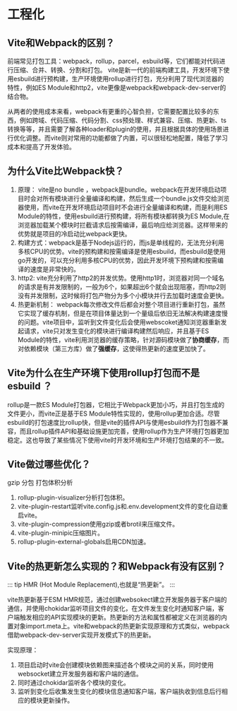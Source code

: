 # 工程化

## Vite和Webpack的区别？

前端常见打包工具：webpack，rollup，parcel，esbuild等，它们都能对代码进行压缩、合并、转换、分割和打包。
vite是新一代的前端构建工具，开发环境下使用esbuild进行预构建，生产环境使用rollup进行打包，充分利用了现代浏览器的特性，例如ES Module和http2，vite更像是webpack和webpack-dev-server的结合物。

从两者的使用成本来看，webpack有更重的心智负担，它需要配置比较多的东西，例如跨域、代码压缩、代码分割、css预处理、样式兼容、压缩、热更新、ts转换等等，并且需要了解各种loader和plugin的使用，并且根据具体的使用场景进行优化调整。而vite则对常用的功能都做了内置，可以很轻松地配置，降低了学习成本和提高了开发体验。

## 为什么Vite比Webpack快？

1. 原理： vite是no bundle ，webpack是bundle。webpack在开发环境启动项目时会对所有模块进行全量编译和构建，然后生成一个bundle.js文件交给浏览器使用，而vite在开发环境启动项目时不会进行全量编译和构建，而是利用ES Module的特性，使用esbuild进行预构建，将所有模块都转换为ES Module,在浏览器加载某个模块时拦截请求后按需编译，最后响应给浏览器。这样带来的优势就是项目的冷启动比webpack更快。
2. 构建方式：webpack是基于Nodejs运行的，而js是单线程的，无法充分利用多核CPU的优势。vite的预构建和按需编译是使用esbuild，而esbuild是使用go开发的，可以充分利用多核CPU的优势，因此开发环境下预构建和按需编译的速度是非常快的。
3. http2: vite充分利用了http2的并发优势。使用http1时，浏览器对同一个域名的请求是有并发限制的，一般为6个，如果超出6个就会出现阻塞，而http2则没有并发限制，这时候将打包产物分为多个小模块并行去加载时速度会更快。
4. 热更新机制： webpack每次修改文件后都会对整个项目进行重新打包，虽然它实现了缓存机制，但是在项目体量达到一个量级后依旧无法解决构建速度慢的问题。vite项目中，监听到文件变化后会使用webscoket通知浏览器重新发起请求，vite只对发生变化的模块进行编译构建然后响应，并且基于ES Module的特性，vite利用浏览器的缓存策略，针对源码模块做了**协商缓存**，而对依赖模块（第三方库）做了**强缓存**，这使得热更新的速度更加快了。

## Vite为什么在生产环境下使用rollup打包而不是esbuild ？

rollup是一款ES Module打包器，它相比于Webpack更加小巧，并且打包生成的文件更小，而vite正是基于ES Module特性实现的，使用rollup更加合适。尽管esbuild的打包速度比rollup快，但是vite的插件API与使用esbuild作为打包器不兼容，而且rollup插件API和基础设施更加完善，使用rollup作为生产环境打包器更加稳定。这也导致了某些情况下使用vite时开发环境和生产环境打包结果的不一致。

## Vite做过哪些优化？

gzip 分包 打包体积分析

1. rollup-plugin-visualizer分析打包体积。
2. vite-plugin-restart监听vite.config.js和.env.development文件的变化自动重启vite。
3. vite-plugin-compression使用gzip或者brotil来压缩文件。
4. vite-plugin-minipic压缩图片。
5. rollup-plugin-external-globals启用CDN加速。

## Vite的热更新怎么实现的？和Webpack有没有区别？

::: tip
HMR (Hot Module Replacement),也就是“热更新”。
:::


vite热更新基于ESM HMR规范，通过创建websokect建立开发服务器于客户端的通信，并使用chokidar监听项目文件的变化，在文件发生变化时通知客户端，客户端触发相应的API实现模块的更新。热更新的方法和属性都被定义在浏览器的内置对象import.meta上。vite和webpack的热更新实现原理和方式类似，webpack借助webpack-dev-server实现开发模式下的热更新。

实现原理：

1. 项目启动时vite会创建模块依赖图来描述各个模块之间的关系，同时使用websocket建立开发服务器和客户端的通信。
2. 同时通过chokidar监听各个模块的变化。
3. 监听到变化后收集发生变化的模块信息通知客户端，客户端执收到信息后行相应的模块更新操作。